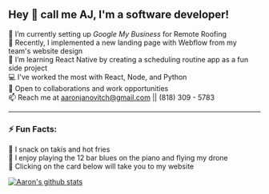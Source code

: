 ## Hey 👋  call me AJ, I'm a software developer!

🔭 I’m currently setting up _Google My Business_ for Remote Roofing \
🧰 Recently, I implemented a new landing page with Webflow from my team's website design \
🌱 I’m learning React Native by creating a scheduling routine app as a fun side project \
💻 I've worked the most with React, Node, and Python \
💬 Open to collaborations and work opportunities \
📫 Reach me at aaronjanovitch@gmail.com || (818) 309 - 5783 

---
### ⚡ Fun Facts:
🍎 I snack on takis and hot fries \
🎵 I enjoy playing the 12 bar blues on the piano and flying my drone \
🥅 Clicking on the card below will take you to my website

[![Aaron's github stats](https://github-readme-stats.vercel.app/api?username=aaronjan98&count_private=true&show_icons=true&theme=midnight-purple&text_color=00AEFF&icon_color=268bd2&title_color=b362ff&hide_border=true&hide=stars&custom_title=My+GitHub+Stats+:%29)](https://aaronjanovitch.com)
